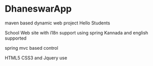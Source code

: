 DhaneswarApp
============

maven based dynamic web project Hello Students

School Web site with i18n support using spring Kannada and english supported

spring mvc based control 

HTML5 CSS3 and Jquery use




